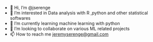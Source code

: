- 👋 Hi, I’m @jserenge
- 👀 I’m interested in Data analysis with R ,python and other statistical softwares 
- 🌱 I’m currently learning machine learning with python 
- 💞️ I’m looking to collaborate on various ML related projects 
- 📫 How to reach me jeremyserenge@gmail.com 

<!---
jserenge/jserenge is a ✨ special ✨ repository because its `README.md` (this file) appears on your GitHub profile.
You can click the Preview link to take a look at your changes.
--->
